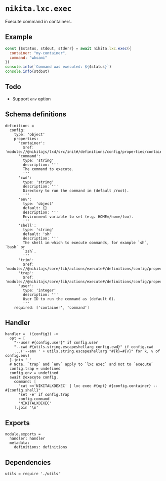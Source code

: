 
# `nikita.lxc.exec`

Execute command in containers.

## Example

```js
const {$status, stdout, stderr} = await nikita.lxc.exec({
  container: "my-container",
  command: "whoami"
})
console.info(`Command was executed: ${$status}`)
console.info(stdout)
```

## Todo

* Support `env` option

## Schema definitions

    definitions =
      config:
        type: 'object'
        properties:
          'container':
            $ref: 'module://@nikitajs/lxd/src/init#/definitions/config/properties/container'
          'command':
            type: 'string'
            description: '''
            The command to execute.
            '''
          'cwd':
            type: 'string'
            description: '''
            Directory to run the command in (default /root).
            '''
          'env':
            type: 'object'
            default: {}
            description: '''
            Environment variable to set (e.g. HOME=/home/foo).
            '''
          'shell':
            type: 'string'
            default: 'sh'
            description: '''
            The shell in which to execute commands, for example `sh`, `bash` or
            `zsh`.
            '''
          'trim':
            $ref: 'module://@nikitajs/core/lib/actions/execute#/definitions/config/properties/trim'
          'trap':
            $ref: 'module://@nikitajs/core/lib/actions/execute#/definitions/config/properties/trap'
          'user':
            type: 'integer'
            description: '''
            User ID to run the command as (default 0).
            '''
        required: ['container', 'command']

## Handler

    handler =  ({config}) ->
      opt = [
        "--user #{config.user}" if config.user
        "--cwd #{utils.string.escapeshellarg config.cwd}" if config.cwd
        ...('--env ' + utils.string.escapeshellarg "#{k}=#{v}" for k, v of config.env)
      ].join ' '
      # Note, `trap` and `env` apply to `lxc exec` and not to `execute`
      config.trap = undefined
      config.env = undefined
      await @execute config,
        command: [
          "cat <<'NIKITALXDEXEC' | lxc exec #{opt} #{config.container} -- #{config.shell}"
          'set -e' if config.trap
          config.command
          'NIKITALXDEXEC'
        ].join '\n'

## Exports

    module.exports =
      handler: handler
      metadata:
        definitions: definitions

## Dependencies

    utils = require './utils'
